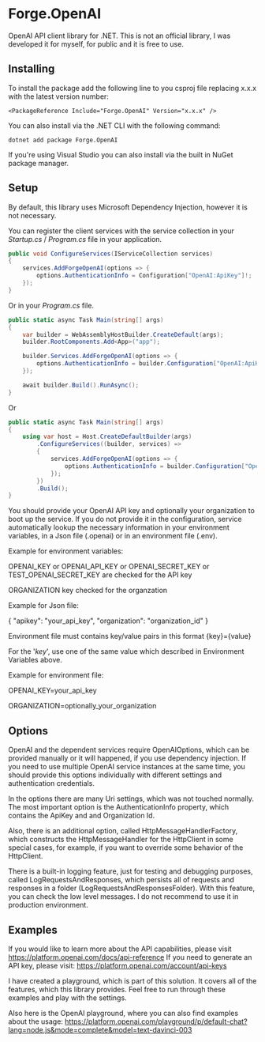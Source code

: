 # Forge.OpenAI
OpenAI API client library for .NET. This is not an official library, I was developed it for myself, for public and it is free to use.

## Installing

To install the package add the following line to you csproj file replacing x.x.x with the latest version number:

```
<PackageReference Include="Forge.OpenAI" Version="x.x.x" />
```

You can also install via the .NET CLI with the following command:

```
dotnet add package Forge.OpenAI
```

If you're using Visual Studio you can also install via the built in NuGet package manager.

## Setup

By default, this library uses Microsoft Dependency Injection, however it is not necessary.

You can register the client services with the service collection in your _Startup.cs_ / _Program.cs_ file in your application.

```c#
public void ConfigureServices(IServiceCollection services)
{
    services.AddForgeOpenAI(options => {
        options.AuthenticationInfo = Configuration["OpenAI:ApiKey"]!;
    });
}
``` 

Or in your _Program.cs_ file.

```c#
public static async Task Main(string[] args)
{
    var builder = WebAssemblyHostBuilder.CreateDefault(args);
    builder.RootComponents.Add<App>("app");

    builder.Services.AddForgeOpenAI(options => {
        options.AuthenticationInfo = builder.Configuration["OpenAI:ApiKey"]!;
    });

    await builder.Build().RunAsync();
}
```

Or

```c#
public static async Task Main(string[] args)
{
    using var host = Host.CreateDefaultBuilder(args)
        .ConfigureServices((builder, services) =>
        {
            services.AddForgeOpenAI(options => {
                options.AuthenticationInfo = builder.Configuration["OpenAI:ApiKey"]!;
            });
        })
        .Build();
}
```

You should provide your OpenAI API key and optionally your organization to boot up the service.
If you do not provide it in the configuration, service automatically lookup the necessary
information in your environment variables, in a Json file (.openai) or
in an environment file (.env).

Example for environment variables:

OPENAI_KEY or OPENAI_API_KEY or OPENAI_SECRET_KEY or TEST_OPENAI_SECRET_KEY are checked for the API key

ORGANIZATION key checked for the organzation


Example for Json file:

{
    "apikey": "your_api_key",
    "organization": "organization_id"
}


Environment file must contains key/value pairs in this format {key}={value}

For the '_key_', use one of the same value which described in Environment Variables above.

Example for environment file:

OPENAI_KEY=your_api_key

ORGANIZATION=optionally_your_organization


## Options

OpenAI and the dependent services require OpenAIOptions, which can be provided manually or it will happened,
if you use dependency injection. If you need to use multiple OpenAI service instances at the same time,
you should provide this options individually with different settings and authentication credentials.

In the options there are many Uri settings, which was not touched normally. The most important option
is the AuthenticationInfo property, which contains the ApiKey and and Organization Id.

Also, there is an additional option, called HttpMessageHandlerFactory, which constructs the HttpMessageHandler
for the HttpClient in some special cases, for example, if you want to override some behavior of the HttpClient.

There is a built-in logging feature, just for testing and debugging purposes, called LogRequestsAndResponses,
which persists all of requests and responses in a folder (LogRequestsAndResponsesFolder). With this feature,
you can check the low level messages. I do not recommend to use it in production environment.


## Examples

If you would like to learn more about the API capabilities, please visit https://platform.openai.com/docs/api-reference
If you need to generate an API key, please visit: https://platform.openai.com/account/api-keys

I have created a playground, which is part of this solution. It covers all of the features, which this library provides.
Feel free to run through these examples and play with the settings.

Also here is the OpenAI playground, where you can also find examples about the usage:
https://platform.openai.com/playground/p/default-chat?lang=node.js&mode=complete&model=text-davinci-003

